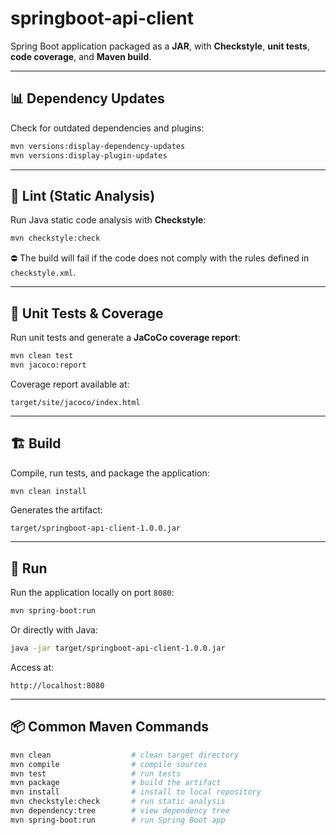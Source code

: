 # springboot-api-client

Spring Boot application packaged as a **JAR**, with **Checkstyle**, **unit tests**, **code coverage**, and **Maven build**.

---

## 📊 Dependency Updates

Check for outdated dependencies and plugins:

```bash
mvn versions:display-dependency-updates
mvn versions:display-plugin-updates
```

---

## 🔧 Lint (Static Analysis)

Run Java static code analysis with **Checkstyle**:

```bash
mvn checkstyle:check
```

⛔ The build will fail if the code does not comply with the rules defined in `checkstyle.xml`.

---

## 🧪 Unit Tests & Coverage

Run unit tests and generate a **JaCoCo coverage report**:

```bash
mvn clean test
mvn jacoco:report
```

Coverage report available at:

```
target/site/jacoco/index.html
```

---

## 🏗️ Build

Compile, run tests, and package the application:

```bash
mvn clean install
```

Generates the artifact:

```
target/springboot-api-client-1.0.0.jar
```

---

## 🚀 Run

Run the application locally on port `8080`:

```bash
mvn spring-boot:run
```

Or directly with Java:

```bash
java -jar target/springboot-api-client-1.0.0.jar
```

Access at:

```
http://localhost:8080
```

---

## 📦 Common Maven Commands

```bash
mvn clean                  # clean target directory
mvn compile                # compile sources
mvn test                   # run tests
mvn package                # build the artifact
mvn install                # install to local repository
mvn checkstyle:check       # run static analysis
mvn dependency:tree        # view dependency tree
mvn spring-boot:run        # run Spring Boot app
```
